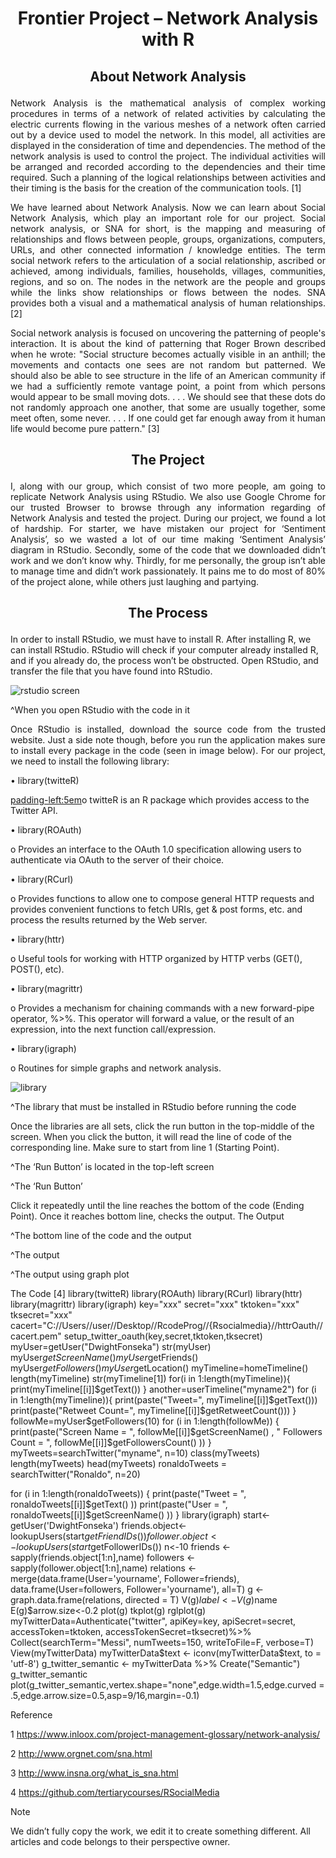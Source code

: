 <h1><p align="center">Frontier Project – Network Analysis with R</p></h1>
<h2>
<p align="center">
About Network Analysis
</p>
</h2>

<p align="justify">
Network Analysis is the mathematical analysis of complex working procedures in terms of a network of related activities by calculating the electric currents flowing in the various meshes of a network often carried out by a device used to model the network. In this model, all activities are displayed in the consideration of time and dependencies. The method of the network analysis is used to control the project. The individual activities will be arranged and recorded according to the dependencies and their time required. Such a planning of the logical relationships between activities and their timing is the basis for the creation of the communication tools. [1]

<p align="justify">
We have learned about Network Analysis. Now we can learn about Social Network Analysis, which play an important role for our project. Social network analysis, or SNA for short, is the mapping and measuring of relationships and flows between people, groups, organizations, computers, URLs, and other connected information / knowledge entities. The term social network refers to the articulation of a social relationship, ascribed or achieved, among individuals, families, households, villages, communities, regions, and so on. The nodes in the network are the people and groups while the links show relationships or flows between the nodes. SNA provides both a visual and a mathematical analysis of human relationships. [2]

<p align="justify">
Social network analysis is focused on uncovering the patterning of people's interaction. It is about the kind of patterning that Roger Brown described when he wrote: "Social structure becomes actually visible in an anthill; the movements and contacts one sees are not random but patterned. We should also be able to see structure in the life of an American community if we had a sufficiently remote vantage point, a point from which persons would appear to be small moving dots. . . . We should see that these dots do not randomly approach one another, that some are usually together, some meet often, some never. . . . If one could get far enough away from it human life would become pure pattern." [3]

<h2>
<p align="center">
The Project
</p>
</h2>

<p align="justify">
I, along with our group, which consist of two more people, am going to replicate Network Analysis using RStudio. We also use Google Chrome for our trusted Browser to browse through any information regarding of Network Analysis and tested the project. During our project, we found a lot of hardship. For starter, we have mistaken our project for ‘Sentiment Analysis’, so we wasted a lot of our time making ‘Sentiment Analysis’ diagram in RStudio. Secondly, some of the code that we downloaded didn’t work and we don’t know why. Thirdly, for me personally, the group isn’t able to manage time and didn’t work passionately. It pains me to do most of 80% of the project alone, while others just laughing and partying.

<h2>
<p align="center">
The Process
</p>
</h2>

In order to install RStudio, we must have to install R. After installing R, we can install RStudio. RStudio will check if your computer already installed R, and if you already do, the process won’t be obstructed. Open RStudio, and transfer the file that you have found into RStudio.

![rstudio screen](https://user-images.githubusercontent.com/25146223/42859589-1410657e-8a7e-11e8-921e-843bc09bda97.png)
  
^When you open RStudio with the code in it

<p align="justify">
Once RStudio is installed, download the source code from the trusted website. Just a side note though, before you run the application makes sure to install every package in the code (seen in image below). For our project, we need to install the following library:

•	library(twitteR)

<padding-left:5em>o	twitteR is an R package which provides access to the Twitter API.

•	library(ROAuth)

o	Provides an interface to the OAuth 1.0 specification allowing users to authenticate via OAuth to the server of their choice.

•	library(RCurl)

o	Provides functions to allow one to compose general HTTP requests and provides convenient functions to fetch URIs, get & post forms, etc. and process the results returned by the Web server.

•	library(httr)

o	Useful tools for working with HTTP organized by HTTP verbs (GET(), POST(), etc).

•	library(magrittr)

o	Provides a mechanism for chaining commands with a new forward-pipe operator, %>%. This operator will forward a value, or the result of an expression, into the next function call/expression.

•	library(igraph)

o	Routines for simple graphs and network analysis.

![library](https://user-images.githubusercontent.com/25146223/42859504-8b0db768-8a7d-11e8-96fc-9c3a02dba439.jpg)

^The library that must be installed in RStudio before running the code

Once the libraries are all sets, click the run button in the top-middle of the screen. When you click the button, it will read the line of code of the corresponding line. Make sure to start from line 1 (Starting Point).
 
^The ‘Run Button’ is located in the top-left screen
 
^The ‘Run Button’

Click it repeatedly until the line reaches the bottom of the code (Ending Point). Once it reaches bottom line, checks the output.
The Output
 
^The bottom line of the code and the output
 
^The output
 
^The output using graph plot

The Code [4]
library(twitteR)
library(ROAuth)
library(RCurl)
library(httr)
library(magrittr)
library(igraph)
key="xxx"
secret="xxx"
tktoken="xxx"
tksecret="xxx"
cacert="C://Users//user//Desktop//RcodeProg//{Rsocialmedia}//httrOauth//cacert.pem"
setup_twitter_oauth(key,secret,tktoken,tksecret)
myUser=getUser("DwightFonseka")
str(myUser)
myUser$getScreenName()
myUser$getFriends() 
myUser$getFollowers()
myUser$getLocation()
myTimeline=homeTimeline()
length(myTimeline)
str(myTimeline[1])
for(i in 1:length(myTimeline)){
  print(myTimeline[[i]]$getText())
}
another=userTimeline("myname2")
for (i in 1:length(myTimeline)){
  print(paste("Tweet=", myTimeline[[i]]$getText()))
  print(paste("Retweet Count=", myTimeline[[i]]$getRetweetCount()))
}
followMe=myUser$getFollowers(10)
for (i in 1:length(followMe)) {
  print(paste("Screen Name = ", followMe[[i]]$getScreenName() ,
              " Followers Count = ",  
              followMe[[i]]$getFollowersCount() ))
}
myTweets=searchTwitter("myname", n=10) 
class(myTweets)
length(myTweets)
head(myTweets)
ronaldoTweets = searchTwitter("Ronaldo", n=20)

for (i in 1:length(ronaldoTweets)) {
  print(paste("Tweet = ", ronaldoTweets[[i]]$getText()  ))
  print(paste("User = ",  ronaldoTweets[[i]]$getScreenName() ))
}
library(igraph)
start<-getUser('DwightFonseka') 
friends.object<-lookupUsers(start$getFriendIDs())
follower.object<-lookupUsers(start$getFollowerIDs())
n<-10 
friends <- sapply(friends.object[1:n],name)
followers <- sapply(follower.object[1:n],name)
relations <- merge(data.frame(User='yourname', Follower=friends), 
                   data.frame(User=followers, Follower='yourname'), all=T)
g <- graph.data.frame(relations, directed = T)
V(g)$label <- V(g)$name
E(g)$arrow.size<-0.2
plot(g)
tkplot(g)
rglplot(g)
myTwitterData=Authenticate("twitter", apiKey=key,
                            apiSecret=secret,
			                      accessToken=tktoken,
                            accessTokenSecret=tksecret)%>%
Collect(searchTerm="Messi", numTweets=150, writeToFile=F, verbose=T)
View(myTwitterData)
myTwitterData$text <- iconv(myTwitterData$text, to = 'utf-8')
g_twitter_semantic <- myTwitterData %>% Create("Semantic")
g_twitter_semantic 
plot(g_twitter_semantic,vertex.shape="none",edge.width=1.5,edge.curved = .5,edge.arrow.size=0.5,asp=9/16,margin=-0.1)

Reference

1 https://www.inloox.com/project-management-glossary/network-analysis/

2 http://www.orgnet.com/sna.html

3 http://www.insna.org/what_is_sna.html

4 https://github.com/tertiarycourses/RSocialMedia

Note

We didn’t fully copy the work, we edit it to create something different. All articles and code belongs to their perspective owner.

